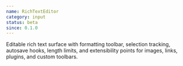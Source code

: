 ```yaml
---
name: RichTextEditor
category: input
status: beta
since: 0.1.0
---
```


Editable rich text surface with formatting toolbar, selection tracking, autosave hooks, length limits, and extensibility points for images, links, plugins, and custom toolbars.
